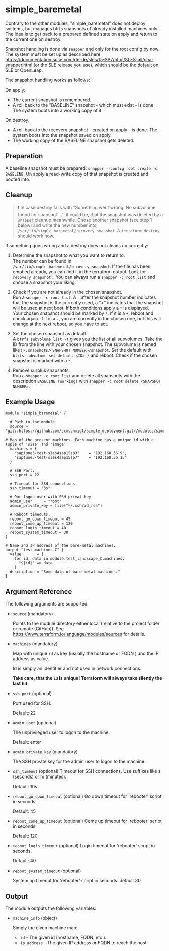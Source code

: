 # simple_baremetal

Contrary to the other modules, "simple_baremetal" does not deploy systems, but manages btrfs snapshots of already installed machines only.
The idea is to get back to a prepared defined state on apply and return to the current one on destroy.

Snapshot handling is done via `snapper` and only for the root config by now. 
The system must be set up as described here https://documentation.suse.com/de-de/sles/15-SP7/html/SLES-all/cha-snapper.html (or the SLE release you use), which should be the default on SLE or OpenLeap.

The snapshot handling works as follows:

On apply:
  - The current snapshot is remembered.
  - A roll back to the "BASELINE" snapshot - which must exist - is done.
    The system boots into a working copy of it.
 
On destroy:
  - A roll back to the recovery snapshot - created on apply - is done.
    The system boots into the snapshot saved on apply.
  - The working copy of the BASELINE snapshot gets deleted.

## Preparation

A baseline snapshot must be prepared: `snapper --config root create -d BASELINE`. 
On apply a read-write copy of that snapshot is created and booted into.

## Cleanup

> :exclamation: In case destroy fails with "Something went wrong. No subvolume found for snapshot ...", it could be, that the snapshot was deleted by a `snapper` cleanup meanwhile.
Chose another snapshot (see step 1 below) and write the new number into `/var/lib/simple_baremetal/recovery_snapshot`. A `terraform destroy` should work now.


If something goes wrong and a destroy does not cleans up correctly:

1. Determine the snapshot to what you want to return to.\
   The number can be found in `/var/lib/simple_baremetal/recovery_snapshot`. 
   If the file has been emptied already, you can find it in the terraform output. Look for `recovery snapshot:`.
   You can always run a `snapper -c root list` and choose a snapshot your liking.

2. Check if you are not already in the chosen snapshot.\
   Run a `snapper -c root list`. A `-` after the snapshot number indicates that the snapshot is the currently used, a "+" indicates that the snapshot will be used at next boot. If both conditions apply a `*` is displayed. \
   Your chosen snapshot should be marked by `*`. If it is a `+`, reboot and check again. If it is a `-`, you are currently in the chosen one, but this will change at the next reboot, so you have to act.

3. Set the chosen snapshot as default.\
   A `btrfs subvolume list -t` gives you the list of all subvolumes. Take the ID from the line with your chosen snapshot. The subvolume is named like `@/.snapshots/<SNAPSHOT NUMBER>/snapshot`. Set the default with `btrfs subvolume set-default <ID> /` and reboot. Check if the chosen snapshot is marked with a `*`.

4. Remove surplus snapshots.\
   Run a `snapper -c root list` and delete all snapshots with the description `BASELINE (working)` with `snapper -c root delete <SNAPSHOT NUMBER>`.



## Example Usage

```
module "simple_baremetal" {

  # Path to the module.
  source = "git::https://github.com/scmschmidt/simple_deployment.git//modules/simple_baremetal"
  
# Map of the present machines. Each machine has a unique id with a tuple of 'size' and 'image'.
  machines = {
    "saptune3-test-sles4sap15sp3"    = "192.168.56.9",
    "saptune3-test-sles4sap15sp7"    = "192.168.56.15"
  }

  # SSH Port.
  ssh_port = 22

  # Timeout for SSH connections.
  ssh_timeout = "3s"

  # Our logon user with SSH privat key.
  admin_user     = "root"
  admin_private_key = file("~/.ssh/id_rsa")

  # Reboot timeouts.
  reboot_go_down_timeout = 45
  reboot_come_up_timeout = 120
  reboot_login_timeout = 40
  reboot_system_timeout = 30
}

# Name and IP address of the bare-metal machines.
output "test_machines_C" {
  value       = {
    for id, data in module.test_landscape_C.machines:
      "${id}" => data
    }
  description = "Some data of bare-metal machines."
}
```

## Argument Reference

The following arguments are supported:

* `source` (mandatory) 

   Points to the module directory either local (relative to the project folder or remote (GitHub)).
   See https://www.terraform.io/language/modules/sources for details.

* `machines` (mandatory)

  Map with unique `id` as key (usually the hostname or FQDN ) and the IP address as value.

  Id is simply an identifier and not used in network connections.

  **Take care, that the `id` is unique! Terraform will always take silently the last hit.**

* `ssh_port` (optional)

  Port used for SSH.
  
  Default: 22 

* `admin_user` (optional)
   
  The unprivileged user to logon to the machine.
  
  Default: enter

* `admin_private_key` (mandatory)
  
  The SSH private key for the admin user to logon to the machine.
  

* `ssh_timeout` (optional)
  Timeout for SSH connections. Use suffixes like s (seconds) or m (minutes).

  Default: 10s

* `reboot_go_down_timeout` (optional) 
  Go down timeout for 'rebooter' script in seconds.

  Default: 45

* `reboot_come_up_timeout` (optional)
  Come up timeout for 'rebooter' script in seconds.

  Default: 120

* `reboot_login_timeout` (optional)
  Login timeout for 'rebooter' script in seconds.

  Default: 40

* `reboot_system_timeout` (optional)
  
  System up timeout for 'rebooter' script in seconds.
  default 30


## Output

The module outputs the following variables:

* `machine_info` (object)

  Simply the given machine map:
   
  * `id` - The given id (hostname, FQDN, etc.).
  * `ip_address` - The given IP address or FQDN to reach the host.
